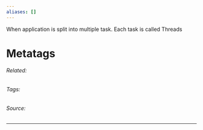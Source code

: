 ```yaml
---
aliases: []
---
```

When application is split into multiple task. Each task is called Threads












# Metatags
###### Related: 
###### Tags: 
###### Source: 

---
